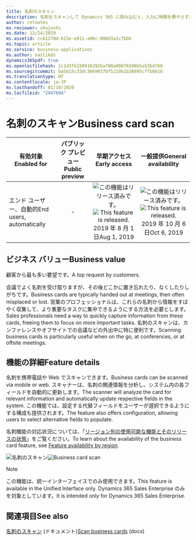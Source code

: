 ```yaml
---
title: 名刺のスキャン
description: 名刺をスキャンして Dynamics 365 に読み込むと、入力に時間を費やさずにすみます。
author: relnotes
ms.reviewer: shujoshi
ms.date: 12/24/2019
ms.assetid: cc61278d-615e-e911-a96c-000d3a1c7bbb
ms.topic: article
ms.service: business-applications
ms.author: naitikds
dynamics365pdf: true
ms.openlocfilehash: 1c1d3fb150016292ba700a00876598b5a53b4760
ms.sourcegitcommit: ba5b15c33dc3669937bf5219b1b38995cffb661b
ms.translationtype: HT
ms.contentlocale: ja-JP
ms.lasthandoff: 01/10/2020
ms.locfileid: "2947604"
---
```

# <a name="business-card-scan"></a><span data-ttu-id="7724d-103">名刺のスキャン</span><span class="sxs-lookup"><span data-stu-id="7724d-103">Business card scan</span></span>


| <span data-ttu-id="7724d-104">有効対象</span><span class="sxs-lookup"><span data-stu-id="7724d-104">Enabled for</span></span>    |  <span data-ttu-id="7724d-105">パブリック プレビュー</span><span class="sxs-lookup"><span data-stu-id="7724d-105">Public preview</span></span> | <span data-ttu-id="7724d-106">早期アクセス</span><span class="sxs-lookup"><span data-stu-id="7724d-106">Early access</span></span> | <span data-ttu-id="7724d-107">一般提供</span><span class="sxs-lookup"><span data-stu-id="7724d-107">General availability</span></span> | 
| ---------- | :----------: |:----------: |:----------: |
|<span data-ttu-id="7724d-108">エンド ユーザー、自動的</span><span class="sxs-lookup"><span data-stu-id="7724d-108">End users, automatically</span></span>|-|<span data-ttu-id="7724d-109">![この機能はリリース済みです。](/dynamics365-release-plan/media/green-checkmark.png "この機能はリリース済みです。")</span><span class="sxs-lookup"><span data-stu-id="7724d-109">![This feature is released.](/dynamics365-release-plan/media/green-checkmark.png "This feature is released.")</span></span> <span data-ttu-id="7724d-110">2019 年 8 月 1 日</span><span class="sxs-lookup"><span data-stu-id="7724d-110">Aug 1, 2019</span></span>| <span data-ttu-id="7724d-111">![この機能はリリース済みです。](/dynamics365-release-plan/media/green-checkmark.png "この機能はリリース済みです。")</span><span class="sxs-lookup"><span data-stu-id="7724d-111">![This feature is released.](/dynamics365-release-plan/media/green-checkmark.png "This feature is released.")</span></span> <span data-ttu-id="7724d-112">2019 年 10 月 6 日</span><span class="sxs-lookup"><span data-stu-id="7724d-112">Oct 6, 2019</span></span>|


## <a name="business-value"></a><span data-ttu-id="7724d-113">ビジネス バリュー</span><span class="sxs-lookup"><span data-stu-id="7724d-113">Business value</span></span>
<!-- bv start -->
<span data-ttu-id="7724d-114">顧客から最も多い要望です。</span><span class="sxs-lookup"><span data-stu-id="7724d-114">A top request by customers.</span></span> 

<span data-ttu-id="7724d-115">会議でよく名刺を受け取りますが、その後どこかに置き忘れたり、なくしたりしがちです。</span><span class="sxs-lookup"><span data-stu-id="7724d-115">Business cards are typically handed out at meetings, then often misplaced or lost.</span></span> <span data-ttu-id="7724d-116">営業のプロフェッショナルは、これらの名刺から情報をすばやく収集して、より重要なタスクに集中できるようにする方法を必要とします。</span><span class="sxs-lookup"><span data-stu-id="7724d-116">Sales professionals need a way to quickly capture information from these cards, freeing them to focus on more important tasks.</span></span> <span data-ttu-id="7724d-117">名刺のスキャンは、カンファレンスやオフサイトでの会議などの外出中に特に便利です。</span><span class="sxs-lookup"><span data-stu-id="7724d-117">Scanning business cards is particularly useful when on the go, at conferences, or at offsite meetings.</span></span>
<!-- bv end -->



## <a name="feature-details"></a><span data-ttu-id="7724d-118">機能の詳細</span><span class="sxs-lookup"><span data-stu-id="7724d-118">Feature details</span></span>
<!--feature detail start -->
<span data-ttu-id="7724d-119">名刺を携帯電話や Web でスキャンできます。</span><span class="sxs-lookup"><span data-stu-id="7724d-119">Business cards can be scanned via mobile or web.</span></span> <span data-ttu-id="7724d-120">スキャナーは、名刺の関連情報を分析し、システム内の各フィールドを自動的に更新します。</span><span class="sxs-lookup"><span data-stu-id="7724d-120">The scanner will analyze the card for relevant information and automatically update respective fields in the system.</span></span> <span data-ttu-id="7724d-121">この機能では、設定する代替フィールドをユーザーが選択できるようにする構成も提供されます。</span><span class="sxs-lookup"><span data-stu-id="7724d-121">The feature also offers configuration, allowing users to select alternative fields to populate.</span></span>

<span data-ttu-id="7724d-122">名刺機能の対応状況については、「[リージョン別の使用可能な機能とそのリリースの状態](https://docs.microsoft.com/ai-builder/availability-region#availability-and-release-status-of-features-by-region)」をご覧ください。</span><span class="sxs-lookup"><span data-stu-id="7724d-122">To learn about the availability of the business card feature, see [Feature availability by region](https://docs.microsoft.com/ai-builder/availability-region#availability-and-release-status-of-features-by-region).</span></span>
<!--feature detail end -->

<span data-ttu-id="7724d-123">![名刺のスキャン](media/BusinessCardScan_Mockups.png "名刺のスキャン")</span><span class="sxs-lookup"><span data-stu-id="7724d-123">![Business card scan](media/BusinessCardScan_Mockups.png "Business card scan")</span></span>
<!-- Picture 1 -->

> [!NOTE]
> <span data-ttu-id="7724d-124">この機能は、統一インターフェイスでのみ使用できます。</span><span class="sxs-lookup"><span data-stu-id="7724d-124">This feature is available in the Unified Interface only.</span></span> <span data-ttu-id="7724d-125">Dynamics 365 Sales Enterprise のみを対象としています。</span><span class="sxs-lookup"><span data-stu-id="7724d-125">It is intended only for Dynamics 365 Sales Enterprise.</span></span>





## <a name="see-also"></a><span data-ttu-id="7724d-126">関連項目</span><span class="sxs-lookup"><span data-stu-id="7724d-126">See also</span></span>
<span data-ttu-id="7724d-127">[名刺のスキャン](https://docs.microsoft.com/dynamics365/customer-engagement/sales-enterprise/scan-business-cards) (ドキュメント)</span><span class="sxs-lookup"><span data-stu-id="7724d-127">[Scan business cards](https://docs.microsoft.com/dynamics365/customer-engagement/sales-enterprise/scan-business-cards) (docs)</span></span>
